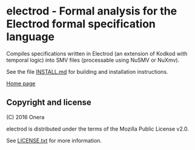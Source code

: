 electrod - Formal analysis for the Electrod formal specification language
=========================================================================

Compiles specifications written in Electrod (an extension of Kodkod with
temporal logic) into SMV files (processable using NuSMV or NuXmv).

See the file [INSTALL.md](INSTALL.md) for building and installation
instructions.

[Home page](https://forge.onera.fr/projects/electrod)

Copyright and license
---------------------

(C) 2016 Onera

electrod is distributed under the terms of the Mozilla Public License v2.0.

See [LICENSE.txt](LICENSE.txt) for more information.
